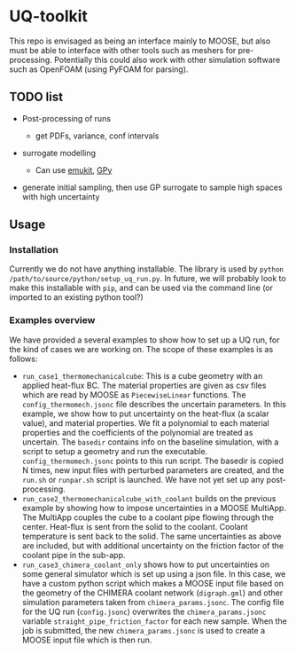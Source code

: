 # UQ-toolkit

This repo is envisaged as being an interface mainly to MOOSE, but also must be able to interface with other tools such as meshers for pre-processing. Potentially this could also work with other simulation software such as OpenFOAM (using PyFOAM for parsing).


## TODO list
- Post-processing of runs
    - get PDFs, variance, conf intervals
- surrogate modelling
    - Can use [emukit](https://github.com/EmuKit/emukit), [GPy](https://github.com/SheffieldML/GPy)

- generate initial sampling, then use GP surrogate to sample high spaces with high uncertainty

## Usage
### Installation

Currently we do not have anything installable. The library is used by `python /path/to/source/python/setup_uq_run.py`. In future, we will probably look to make this installable with `pip`, and can be used via the command line (or imported to an existing python tool?)

### Examples overview

We have provided a several examples to show how to set up a UQ run, for the kind of cases we are working on. The scope of these examples is as follows:

- `run_case1_thermomechanicalcube`: This is a cube geometry with an applied heat-flux BC. The material properties are given as csv files which are read by MOOSE as `PiecewiseLinear` functions. The `config_thermomech.jsonc` file describes the uncertain parameters. In this example, we show how to put uncertainty on the heat-flux (a scalar value), and material properties. We fit a polynomial to each material properties and the coefficients of the polynomial are treated as uncertain. The `basedir` contains info on the baseline simulation, with a script to setup a geometry and run the executable. `config_thermomech.jsonc` points to this run script. The basedir is copied N times, new input files with perturbed parameters are created, and the `run.sh` or `runpar.sh` script is launched. We have not yet set up any post-processing.
- `run_case2_thermomechanicalcube_with_coolant` builds on the previous example by showing how to impose uncertainties in a MOOSE MultiApp. The MultiApp couples the cube to a coolant pipe flowing through the center. Heat-flux is sent from the solid to the coolant. Coolant temperature is sent back to the solid. The same uncertainties as above are included, but with additional uncertainty on the friction factor of the coolant pipe in the sub-app.
- `run_case3_chimera_coolant_only` shows how to put uncertainties on some general simulator which is set up using a json file. In this case, we have a custom python script which makes a MOOSE input file based on the geometry of the CHIMERA coolant network (`digraph.gml`) and other simulation parameters taken from `chimera_params.jsonc`. The config file for the UQ run (`config.jsonc`) overwrites the `chimera_params.jsonc` variable `straight_pipe_friction_factor` for each new sample. When the job is submitted, the new `chimera_params.jsonc` is used to create a MOOSE input file which is then run.
